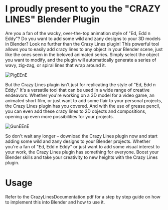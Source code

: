 # I proudly present to you the "CRAZY LINES" Blender Plugin


Are you a fan of the wacky, over-the-top animation style of "Ed, Edd n Eddy"? Do you want to add some wild and zany designs to your 3D models in Blender? Look no further than the Crazy Lines plugin! This powerful tool allows you to easily add crazy lines to any object in your Blender scene, just like the ones seen in the beloved animated series. Simply select the object you want to modify, and the plugin will automatically generate a series of wavy, zig-zag, or spiral lines that wrap around it.

![PigEEnE](https://github.com/ECGLABS/BlenderCrazyLinesPlugin/assets/98709695/fab86f0c-4522-4a20-b55c-3f7f4709d257)

But the Crazy Lines plugin isn't just for replicating the style of "Ed, Edd n Eddy." It's a versatile tool that can be used in a wide range of creative endeavors. Whether you're working on a 3D model for a video game, an animated short film, or just want to add some flair to your personal projects, the Crazy Lines plugin has you covered. And with the use of grease pencil, you can even add these crazy lines to 2D objects and compositions, opening up even more possibilities for your projects.

![GunEEnE](https://github.com/ECGLABS/BlenderCrazyLinesPlugin/assets/98709695/f6e278bc-90ce-4e4e-8576-389e77a77f59)


So don't wait any longer – download the Crazy Lines plugin now and start adding some wild and zany designs to your Blender projects. Whether you're a fan of "Ed, Edd n Eddy" or just want to add some visual interest to your work, the Crazy Lines plugin has something for everyone. Boost your Blender skills and take your creativity to new heights with the Crazy Lines plugin.

# Usage
Refer to the CrazyLinesDocumentation.pdf for a step by step guide on how to implement this into Blender and how to use it.
